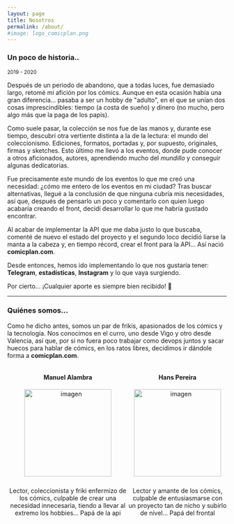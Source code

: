 ```yaml
---
layout: page
title: Nosotros
permalink: /about/
#image: logo_comicplan.png
---
```

### Un poco de historia..
<small>2019 - 2020</small>

Después de un periodo de abandono, que a todas luces, fue demasiado largo, retomé mi afición por los cómics. Aunque en esta ocasión había una gran diferencia… pasaba a ser un hobby de "adulto", en el que se unían dos cosas imprescindibles: tiempo (a costa de sueño) y dinero (no mucho, pero algo más que la paga de los papis).

Como suele pasar, la colección se nos fue de las manos y, durante ese tiempo, descubrí otra vertiente distinta a la de la lectura: el mundo del coleccionismo. Ediciones, formatos, portadas y, por supuesto, originales, firmas y sketches. Esto último me llevó a los eventos, donde pude conocer a otros aficionados, autores, aprendiendo mucho del *mundillo* y conseguir algunas dedicatorias.

Fue precisamente este mundo de los eventos lo que me creó una necesidad: ¿cómo me entero de los eventos en mi ciudad? Tras buscar alternativas, llegué a la conclusión de que ninguna cubría mis necesidades, así que, después de pensarlo un poco y comentarlo con quien luego acabaría creando el front, decidí desarrollar lo que me habría gustado encontrar.

Al acabar de implementar la API que me daba justo lo que buscaba, comenté de nuevo el estado del proyecto y el segundo loco decidió liarse la manta a la cabeza y, en tiempo récord, crear el front para la API... Así nació **comicplan.com**.

Desde entonces, hemos ido implementando lo que nos gustaría tener: **Telegram**, **estadísticas**, **Instagram** y lo que vaya surgiendo.

Por cierto... ¡Cualquier aporte es siempre bien recibido! 🚀

***

### Quiénes somos...
Como he dicho antes, somos un par de frikis, apasionados de los cómics y la tecnología. Nos conocimos en el curro, uno desde Vigo y otro desde Valencia, así que, por si no fuera poco trabajar como devops juntos y sacar huecos para hablar de cómics, en los ratos libres, decidimos ir dándole forma a **comicplan.com**.

<div style="display: flex; justify-content: space-between; align-items: flex-start;">
  <div style="text-align: center;">
    <h4>Manuel Alambra</h4>
    <img src="{{ site.baseurl }}/images/manu.jpg" alt="imagen" class="align-center" width="200" height="200" style="margin-bottom: 10px;">
    <p>Lector, coleccionista y friki enfermizo de los cómics, culpable de crear una necesidad innecesaria, tiendo a llevar al extremo los hobbies... Papá de la api</p>
  </div>
  <div style="text-align: center;">
    <h4>Hans Pereira</h4>
    <img src="{{ site.baseurl }}/images/hans.jpg" alt="imagen" class="align-center" width="200" height="200" style="margin-bottom: 10px;">
    <p>Lector y amante de los cómics, culpable de entusiasmarse con un proyecto tan de nicho y subirlo de nivel... Papá del frontal</p>
  </div>
</div>


